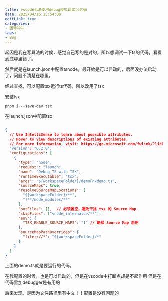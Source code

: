 ```yaml
---
title: vscode无法使用debug模式调试ts代码
date: 2025/04/16 15:54:00
editLink: true
categories: 
- 困难冲冲
tags: 
- Bug
---
```


起因是我在写算法的时候，感觉自己写的是对的，所以想调试一下ts的代码，看看到底哪里错了。    

然后就是在launch.json中配置tsnode，最开始是可以启动的，后面没办法启动了，问题不清楚在哪里。    

经过查找，可以配置tsx运行ts代码，所以改用了tsx   

安装tsx

`pnpm i --save-dev tsx`

在launch.json中配置tsx

```json

{
  // Use IntelliSense to learn about possible attributes.
  // Hover to view descriptions of existing attributes.
  // For more information, visit: https://go.microsoft.com/fwlink/?linkid=830387
  "version": "0.2.0",
  "configurations": [
    {
      "type": "node",
      "request": "launch",
      "name": "Debug TS with TSX",
      "runtimeExecutable": "tsx",
      "args": "${workspaceFolder}/demoFn/demo.ts",
      "sourceMaps": true,
      "resolveSourceMapLocations": [
        "${workspaceFolder}/**",
        "!**/node_modules/**"
      ],
      "outFiles": [],  // 必须留空，避免干扰 tsx 的 Source Map
      "skipFiles": ["<node_internals>/**"],
      "env": {
        "TSX_ENABLE_SOURCE_MAPS": "1" // 确保 Source Map 启用
      },
      "sourceMapPathOverrides": {
        "file:///*": "${workspaceFolder}/*"
      }
    }
  ]
}


```

上面的demo.ts就是要运行的代码。

在我配置的时候，也是可以启动的，但是在vscode中打断点却是不起作用
但是在代码里加debugger是有用的

后来发现，是因为文件路径里有中文！！配置是没有问题的


